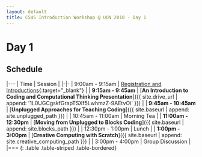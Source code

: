 ```yaml
---
layout: default
title: CS4S Introduction Workshop @ UON 2018 - Day 1
---
```


# Day 1

## Schedule

|---
| Time | Session | 
|-|-
| 9:00am - 9:15am | [Registration and Introductions](https://www.surveymonkey.com/r/intro-2018){:target="_blank"} |
| **9:15am - 9:45am** | [**An Introduction to Coding and Computational Thinking Presentation**]({{ site.drive_url | append: '1L0UGCgskfGrapTSXf5LwhmzZ-9AEtvOi' }}) |
| **9:45am - 10:45am** | [**Unplugged Approaches for Teaching Coding**]({{ site.baseurl | append: site.unplugged_path }}) |
| 10:45am - 11:00am | Morning Tea |
| **11:00am - 12:30pm** | [**Moving from Unplugged to Blocks Coding**]({{ site.baseurl | append: site.blocks_path }}) |
| 12:30pm - 1:00pm | Lunch |
| **1:00pm - 3:00pm** | [**Creative Computing with Scratch**]({{ site.baseurl | append: site.creative_computing_path }})  |
| 3:00pm - 4:00pm | Group Discussion |
|===
{: .table .table-striped .table-bordered}
